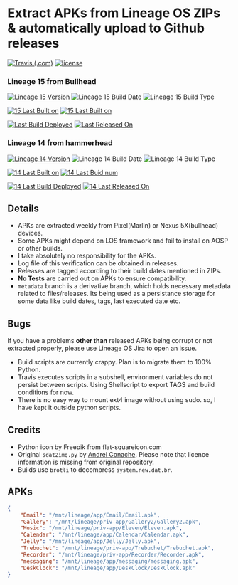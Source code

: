 # Extract APKs from Lineage OS ZIPs & automatically upload to Github releases

[![Travis (.com)](https://img.shields.io/travis/com/tprasadtp/lineageos-apk-extractor.svg?style=for-the-badge)](https://travis-ci.com/tprasadtp/lineageos-apk-extractor)
[![license](https://img.shields.io/github/license/tprasadtp/lineageos-apk-extractor.svg?style=for-the-badge)](https://github.com/tprasadtp//blob/master/LICENSE)

### Lineage 15 from Bullhead

[![Lineage 15 Version](https://img.shields.io/badge/dynamic/json.svg?label=Version&url=https://raw.githubusercontent.com/tprasadtp/lineageos-apk-extractor/gh-pages/release-bullhead.json&query=$.lineage.version)](https://github.com/tprasadtp/lineageos-apk-extractor/releases/latest)
![Lineage 15 Build Date](https://img.shields.io/badge/dynamic/json.svg?label=Build%20Date&url=https://raw.githubusercontent.com/tprasadtp/lineageos-apk-extractor/gh-pages/release-bullhead.json&query=$.lineage.build)
![Lineage 15 Build Type](https://img.shields.io/badge/dynamic/json.svg?label=Type&url=https://raw.githubusercontent.com/tprasadtp/lineageos-apk-extractor/gh-pages/release-bullhead.json&query=$.lineage.build_type&colorB=b29505)

[![15 Last Built on](https://img.shields.io/badge/dynamic/json.svg?label=Last%20Built%20on&url=https://raw.githubusercontent.com/tprasadtp/lineageos-apk-extractor/gh-pages/release-bullhead.json&query=$.ci.build_date_human&colorB=blue)](https://github.com/tprasadtp/lineageos-apk-extractor/tree/gh-pages/logs)
[![15 Last Built on](https://img.shields.io/badge/dynamic/json.svg?label=Build&url=https://raw.githubusercontent.com/tprasadtp/lineageos-apk-extractor/gh-pages/release-bullhead.json&query=$.ci.build_number&colorB=blue)](https://travis-ci.com/tprasadtp/lineageos-apk-extractor)

[![Last Build Deployed](https://img.shields.io/badge/dynamic/json.svg?label=Last%20Build%20Deployed&url=https://raw.githubusercontent.com/tprasadtp/lineageos-apk-extractor/gh-pages/release-bullhead.json&query=$.ci.deployed&logo&colorB=a442f4)](https://github.com/tprasadtp/lineageos-apk-extractor/releases/latest) [![Last Released On](https://img.shields.io/badge/dynamic/json.svg?label=Last%20Released%20On&url=https://raw.githubusercontent.com/tprasadtp/lineageos-apk-extractor/gh-pages/release-bullhead.json&query=$.release.human_ts)](https://github.com/tprasadtp/lineageos-apk-extractor/releases/latest)


### Lineage 14 from hammerhead

[![Lineage 14 Version](https://img.shields.io/badge/dynamic/json.svg?label=Version&url=https://raw.githubusercontent.com/tprasadtp/lineageos-apk-extractor/gh-pages/release-hammerhead.json&query=$.lineage.version)](https://github.com/tprasadtp/lineageos-apk-extractor/releases/latest)
![Lineage 14 Build Date](https://img.shields.io/badge/dynamic/json.svg?label=Build%20Date&url=https://raw.githubusercontent.com/tprasadtp/lineageos-apk-extractor/gh-pages/release-hammerhead.json&query=$.lineage.build)
![Lineage 14 Build Type](https://img.shields.io/badge/dynamic/json.svg?label=Type&url=https://raw.githubusercontent.com/tprasadtp/lineageos-apk-extractor/gh-pages/release-hammerhead.json&query=$.lineage.build_type&colorB=b29505)

[![14 Last Built on](https://img.shields.io/badge/dynamic/json.svg?label=Last%20Built%20on&url=https://raw.githubusercontent.com/tprasadtp/lineageos-apk-extractor/gh-pages/release-hammerhead.json&query=$.ci.build_date_human&colorB=blue)](https://github.com/tprasadtp/lineageos-apk-extractor/tree/gh-pages/logs)
[![14 Last Buid num](https://img.shields.io/badge/dynamic/json.svg?label=Build&url=https://raw.githubusercontent.com/tprasadtp/lineageos-apk-extractor/gh-pages/release-hammerhead.json&query=$.ci.build_number&colorB=blue)](https://travis-ci.com/tprasadtp/lineageos-apk-extractor)

[![14 Last Build Deployed](https://img.shields.io/badge/dynamic/json.svg?label=Last%20Build%20Deployed&url=https://raw.githubusercontent.com/tprasadtp/lineageos-apk-extractor/gh-pages/release-hammerhead.json&query=$.ci.deployed&logo&colorB=a442f4)](https://github.com/tprasadtp/lineageos-apk-extractor/releases/latest) [![14 Last Released On](https://img.shields.io/badge/dynamic/json.svg?label=Last%20Released%20On&url=https://raw.githubusercontent.com/tprasadtp/lineageos-apk-extractor/gh-pages/release-hammerhead.json&query=$.release.human_ts)](https://github.com/tprasadtp/lineageos-apk-extractor/releases/latest)

## Details

- APKs are extracted weekly from Pixel(Marlin) or Nexus 5X(bullhead) devices.
- Some APKs might depend on LOS framework and fail to install on AOSP or other builds.
- I take absolutely no responsibility for the APKs.
- Log file of this verification can be obtained in releases.
- Releases are tagged according to their build dates mentioned in ZIPs.
- **No Tests** are carried out on APKs to ensure compatibility.
- `metadata` branch is a derivative branch, which holds necessary metadata related to  files/releases. Its being used as a persistance storage for some data like build  dates, tags, last executed date etc.

## Bugs

If you have a problems **other than** released APKs being corrupt or not extracted properly, please use Lineage OS Jira to open an issue.

- Build scripts are currently crappy. Plan is to migrate them to 100% Python.
- Travis executes scripts in a subshell, environment variables do not persist between scripts. Using Shellscript to export TAGS and build conditions for now.
- There is no easy way to mount ext4 image without using sudo. so, I have kept it outside python scripts.

## Credits

- Python icon by Freepik from flat-squareicon.com
- Original `sdat2img.py` by [Andrei Conache](https://github.com/xpirt/sdat2img). Please note that licence information is missing from original repository.
- Builds use `brotli` to decompress `system.new.dat.br`.

## APKs

```json
{
    "Email": "/mnt/lineage/app/Email/Email.apk",
    "Gallery": "/mnt/lineage/priv-app/Gallery2/Gallery2.apk",
    "Music": "/mnt/lineage/priv-app/Eleven/Eleven.apk",
    "Calendar": "/mnt/lineage/app/Calendar/Calendar.apk",
    "Jelly": "/mnt/lineage/app/Jelly/Jelly.apk",
    "Trebuchet": "/mnt/lineage/priv-app/Trebuchet/Trebuchet.apk",
    "Recorder": "/mnt/lineage/priv-app/Recorder/Recorder.apk",
    "messaging": "/mnt/lineage/app/messaging/messaging.apk",
    "DeskClock": "/mnt/lineage/app/DeskClock/DeskClock.apk"
}
```
